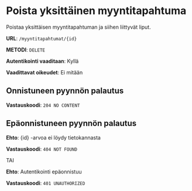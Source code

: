 # Poista yksittäinen myyntitapahtuma

Poistaa yksittäisen myyntitapahtuman ja siihen liittyvät liput.

__URL__: `/myyntitapahtumat/{id}`

__METODI__: `DELETE`

**Autentikointi vaaditaan**: Kyllä

**Vaadittavat oikeudet**: Ei mitään

## Onnistuneen pyynnön palautus

__Vastauskoodi__: `204 NO CONTENT`

## Epäonnistuneen pyynnön palautus

__Ehto__: {id} -arvoa ei löydy tietokannasta

__Vastauskoodi__: `404 NOT FOUND`

TAI

__Ehto__: Autentikointi epäonnistuu

__Vastauskoodi__: `401 UNAUTHORIZED`